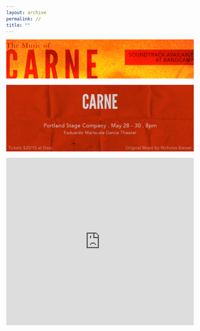 ```yaml
---
layout: archive
permalink: //
title: ""
---
```


<a href="http://nicholasbrewer.bandcamp.com"><img src="/images/Carne For Sale Banner.jpg" /></a>

<a href="http://www.esduardomariscal.com"><img src="/images/Carne Image.jpg" /></a>

<iframe width="100%" height="450" scrolling="no" frameborder="no" src="https://w.soundcloud.com/player/?url=https%3A//api.soundcloud.com/users/15034059&amp;color=ff5500&amp;auto_play=false&amp;hide_related=false&amp;show_comments=true&amp;show_user=true&amp;show_reposts=false"></iframe>
